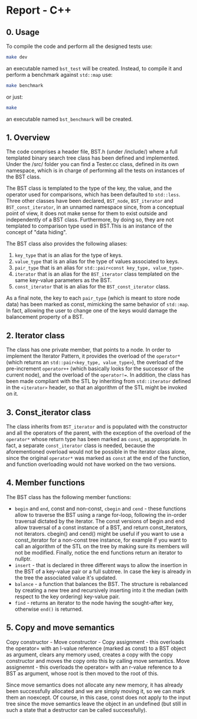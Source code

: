 # Report - C++

## 0. Usage
To compile the code and perform all the designed tests use:
```bash
make dev
```
an executable named `bst_test` will be created.
Instead, to compile it and perform a benchmark against `std::map` use:
```bash
make benchmark
```
or just:
```bash
make
```
an executable named `bst_benchmark` will be created.

## 1. Overview
The code comprises a header file, BST.h (under /include/) where a full templated binary search tree class has been defined and implemented. Under the /src/ folder you can find a Tester.cc class, defined in its own namespace, which is in charge of performing all the tests on instances of the BST class.

The BST class is templated to the type of the key, the value, and the operator used for comparisons, which has been defaulted to `std::less`. 
Three other classes have been declared, `BST_node`, `BST_iterator` and `BST_const_iterator`, in an unnamed namespace since, from a conceptual point of view, it does not make sense for them to exist outside and independently of a BST class.
Furthermore, by doing so, they are not templated to comparison type used in BST.This is an instance of the concept of "data hiding".

The BST class also provides the following aliases:
1. `key_type` that is an alias for the type of keys.
2. `value_type` that is an alias for the type of values associated to keys.
3. `pair_type` that is an alias for `std::pair<const key_type, value_type>`.
4. `iterator` that is an alias for the `BST_iterator` class templated on the same key-value parameters as the BST.
5. `const_iterator` that is an alias for the `BST_const_iterator` class.

As a final note, the key to each `pair_type` (which is meant to store node data) has been marked as const, mimicking the same behavior of `std::map`. In fact, allowing the user to change one of the keys would damage the balancement property of a BST.


## 2. Iterator class
The class has one private member, that points to a node. In order to implement the Iterator Pattern, it provides the overload of the `operator*` (which returns an `std::pair<key_type, value_type>`), the overload of the pre-increment `operator++` (which basically looks for the successor of the current node), and the overload of the `operator!=`. In addition, the class has been made compliant with the STL by inheriting from `std::iterator` defined in the `<iterator>` header, so that an algorithm of the STL might be invoked on it.

## 3. Const_iterator class
The class inherits from `BST_iterator` and is populated with the constructor and all the operators of the parent, with the exception of the overload of the `operator*` whose return type has been marked as `const`, as appropriate. In fact, a separate `const_iterator` class is needed, because the aforementioned overload would not be possible in the iterator class alone, since the original `operator*` was marked as `const` at the end of the function, and function overloading would not have worked on the two versions.

## 4. Member functions
The BST class has the following member functions:
* `begin` and `end`, const and non-const, `cbegin` and `cend` - these functions allow to traverse the BST using a range for-loop, following the in-order traversal dictated by the iterator. The const versions of begin and end allow traversal of a const instance of a BST, and return const_iterators, not iterators. cbegin() and cend() might be useful if you want to use a const_iterator for a non-const tree instance, for example if you want to call an algorithm of the STL on the tree by making sure its members will not be modified. Finally, notice the end functions return an iterator to nullptr.
* `insert` - that is declared in three different ways to allow the insertion in the BST of a key-value pair or a full subtree. In case the key is already in the tree the associated value it's updated.
* `balance` - a function that balances the BST. The structure is rebalanced by creating a new tree and recursively inserting into it the median (with respect to the key ordering) key-value pair.
* `find` - returns an iterator to the node having the sought-after key, otherwise `end()` is returned.


## 5. Copy and move semantics
Copy constructor - 
Move constructor -
Copy assignment - this overloads the operator= with an l-value reference (marked as const) to a BST object as argument, clears any memory used, creates a copy with the copy constructor and moves the copy onto this by calling move semantics.
Move assignemnt - this overloads the operator= with an r-value reference to a BST as argument, whose root is then moved to the root of this.

Since move semantics does not allocate any new memory, it has already been successfully allocated and we are simply moving it, so we can mark them an noexcept. Of course, in this case, const does not apply to the input tree since the move semantics leave the object in an undefined (but still in such a state that a destructor can be called successfully).
